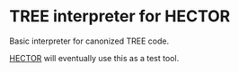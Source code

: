 # TREE interpreter for HECTOR

Basic interpreter for canonized TREE code.

[HECTOR](https://github.com/ivoelbert/HECTOR) will eventually use this as a test tool.
